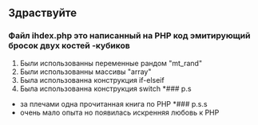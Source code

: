 ## Здраствуйте
### Файл ihdex.php это написанный на PHP код эмитирующий бросок двух костей -кубиков
1. Были использованны переменные рандом "mt_rand" 
2. Были использованны массивы "array"
3. Была использованна конструкция if-elseif
4. Была использованна конструкция switch
*### p.s
 * за плечами одна прочитанная книга по PHP
*### p.s.s 
 * очень мало опыта но появилась искренняя любовь к PHP
